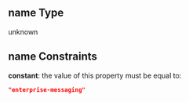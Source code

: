 ## name Type

unknown

## name Constraints

**constant**: the value of this property must be equal to:

```json
"enterprise-messaging"
```
